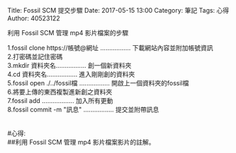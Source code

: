 Title: Fossil SCM 提交步驟
Date: 2017-05-15 13:00
Category: 筆記
Tags: 心得
Author: 40523122
 
利用 Fossil SCM 管理 mp4 影片檔案的步驟<br/>
 <!-- PELICAN_END_SUMMARY -->
1.fossil clone https://帳號@網址 .................        下載網站內容並附加帳號資訊  <br/>
2.打密碼並記住密碼<br/>
3.mkdir 資料夾名.................      創一個新資料夾<br/>
4.cd 資料夾名.................       進入剛剛創的資料夾<br/>
5.fossil open ./../fossil檔 .................        開啟上一個資料夾的fossil檔<br/>
6.將要上傳的東西複製進新創之資料夾<br/>
7.fossil add ..................          加入所有更動<br/>
8.fossil commit -m "訊息" .................   提交並附帶訊息<br/>
<br/>
<br/>
#心得:<br/>
##利用 Fossil SCM 管理 mp4 影片檔案影片的註解。    
